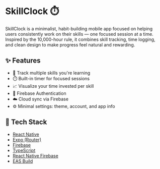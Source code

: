# SkillClock ⏱️

SkillClock is a minimalist, habit-building mobile app focused on helping users consistently work on their skills — one focused session at a time. Inspired by the 10,000-hour rule, it combines skill tracking, time logging, and clean design to make progress feel natural and rewarding.

## ✨ Features

- 🧠 Track multiple skills you're learning
- ⏱️ Built-in timer for focused sessions
- 📈 Visualize your time invested per skill
- 🔐 Firebase Authentication
- ☁️ Cloud sync via Firebase
- ⚙️ Minimal settings: theme, account, and app info

## 📱 Tech Stack

- [React Native](https://reactnative.dev/)
- [Expo (Router)](https://expo.dev/router)
- [Firebase](https://firebase.google.com/) 
- [TypeScript](https://www.typescriptlang.org/)
- [React Native Firebase](https://rnfirebase.io/)
- [EAS Build](https://docs.expo.dev/build/introduction/)

